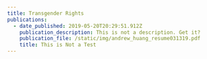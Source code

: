 ```yaml
---
title: Transgender Rights
publications:
  - date_published: 2019-05-20T20:29:51.912Z
    publication_description: This is not a description. Get it?
    publication_file: /static/img/andrew_huang_resume031319.pdf
    title: This is Not a Test
---
```


